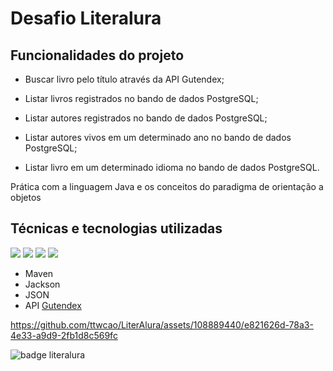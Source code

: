# Desafio Literalura</h2>

## Funcionalidades do projeto 

 - Buscar livro pelo título através da API Gutendex;
   
 - Listar livros registrados no bando de dados PostgreSQL;
   
 - Listar autores registrados no bando de dados PostgreSQL;
   
 - Listar autores vivos em um determinado ano no bando de dados PostgreSQL;
   
 - Listar livro em um determinado idioma no bando de dados PostgreSQL.
   

Prática com a linguagem Java e os conceitos do paradigma de orientação a objetos</h2>

 ## Técnicas e tecnologias utilizadas
![](https://img.shields.io/badge/Java-ED8B00?style=for-the-badge&logo=openjdk&logoColor=white) ![](https://img.shields.io/badge/Intellij%20Idea-000?logo=intellij-idea&style=for-the-badge) ![](https://img.shields.io/badge/SpringBoot-6DB33F?style=flat-square&logo=Spring&logoColor=white) ![](https://img.shields.io/badge/postgresql-4169e1?style=for-the-badge&logo=postgresql&logoColor=white)
- Maven
- Jackson
- JSON
- API [Gutendex](https://gutendex.com/)

  
https://github.com/ttwcao/LiterAlura/assets/108889440/e821626d-78a3-4e33-a9d9-2fb1d8c569fc

![badge literalura](https://github.com/ttwcao/LiterAlura/assets/108889440/1ac2533f-d877-44ce-acc0-170a0b43eb33)
